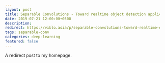 ```yaml
---
layout: post
title: Separable Convolutions - Toward realtime object detection applications
date: 2019-07-21 12:00:00+0500
description: 
redirect: https://viblo.asia/p/separable-convolutions-toward-realtime-object-detection-applications-aWj534bpK6m
tags: separable-conv
categories: deep-learning
featured: false
---
```


A redirect post to my homepage.
